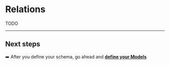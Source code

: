 # Relations

TODO

* * *

## Next steps

➡️ After you define your schema, go ahead and [**define your Models**](./Model.md)
